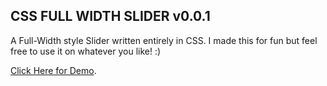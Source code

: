 ## CSS FULL WIDTH SLIDER v0.0.1

A Full-Width style Slider written entirely in CSS. I made this for fun but feel free to use it on whatever you like! :)

[Click Here for Demo](http://domenicocolandrea.com/CSS-Full-Width-Slider/index.html).
